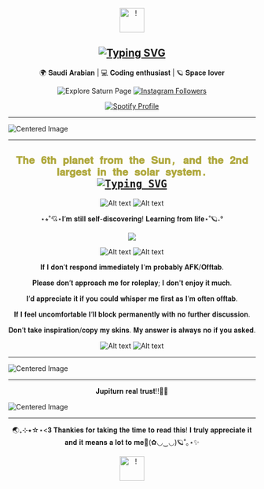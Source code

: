 <p align="center">
  <img src="https://files.catbox.moe/o8ht8s.webp" alt="!" style="border-radius: 50; width: 50;" />
</p>

<h2 align="center">
  <a href="https://git.io/typing-svg">
    <img src="https://readme-typing-svg.demolab.com?font=Fira+Code&pause=1000&color=F7E466&center=true&vCenter=true&width=435&lines=+%E0%BC%98%E2%8B%86%F0%9F%AA%90%D0%9F%D1%80%D0%B8%D0%B2%D0%B5%D1%82!+It's+S4turnineSoul+%E2%99%84%E2%AD%90%CB%9A%EF%BD%A1;%E2%80%A7%E2%82%8A%CB%9A+%E2%98%81%EF%B8%8F%E2%8B%85Welcome!+%E2%99%A1%F0%9F%AA%90%E2%8B%86." alt="Typing SVG" />
  </a>
</h2>

<p align="center">
🌍 𝐒𝐚𝐮𝐝𝐢 𝐀𝐫𝐚𝐛𝐢𝐚𝐧 | 💻 𝐂𝐨𝐝𝐢𝐧𝐠 𝐞𝐧𝐭𝐡𝐮𝐬𝐢𝐚𝐬𝐭 | 🪐 𝐒𝐩𝐚𝐜𝐞 𝐥𝐨𝐯𝐞𝐫
</p>

<p align="center">
<a href="https://solarsystem.nasa.gov/planets/saturn/overview/" style="text-decoration: none;">
  <img src="https://img.shields.io/badge/-Explore <3-blue?style=social&logo=Saturn" alt="Explore Saturn Page" />
</a>
<a href="https://instagram.com/6106.6106">
  <img src="https://img.shields.io/badge/Request!!-blue?style=social&logo=instagram" alt="Instagram Followers" />
</a>
</p>

<div align="center">
    <a href="https://spotify-github-profile.kittinanx.com/api/view?uid=31pjtzcmpvhhe65n4f2e2zmfjvba&redirect=true">
        <img src="https://spotify-github-profile.kittinanx.com/api/view?uid=31pjtzcmpvhhe65n4f2e2zmfjvba&cover_image=true&theme=natemoo-re&show_offline=false&background_color=121212&interchange=true&bar_color=53b14f&bar_color_cover=false" alt="Spotify Profile">
    </a>
</div>

---

<img src="https://files.catbox.moe/0bw208.png" alt="Centered Image">

---

<h2 align="center" style="font-family: 'Fira Code', monospace; color: #b0a93f;">
  𝐓𝐡𝐞 𝟔𝐭𝐡 𝐩𝐥𝐚𝐧𝐞𝐭 𝐟𝐫𝐨𝐦 𝐭𝐡𝐞 𝐒𝐮𝐧, 𝐚𝐧𝐝 𝐭𝐡𝐞 𝟐𝐧𝐝 𝐥𝐚𝐫𝐠𝐞𝐬𝐭 𝐢𝐧 𝐭𝐡𝐞 𝐬𝐨𝐥𝐚𝐫 𝐬𝐲𝐬𝐭𝐞𝐦.
  <br>
  <a href="https://git.io/typing-svg">
    <img src="https://readme-typing-svg.demolab.com?font=Fira+Code&pause=1000&color=F7E466&center=true&vCenter=true&width=435&lines=Surrounded+by+my+beautiful+rings+%3C3" alt="Typing SVG" />
  </a>
</h2>

<p align="center">
  <img src="https://files.catbox.moe/ovpms4.webp" alt="Alt text"/> <img src="https://files.catbox.moe/ovpms4.webp" alt="Alt text"/> 
</p>

<p align="center">
⋆⭒˚💘⋆𝐈’𝐦 𝐬𝐭𝐢𝐥𝐥 𝐬𝐞𝐥𝐟-𝐝𝐢𝐬𝐜𝐨𝐯𝐞𝐫𝐢𝐧𝐠! 𝐋𝐞𝐚𝐫𝐧𝐢𝐧𝐠 𝐟𝐫𝐨𝐦 𝐥𝐢𝐟𝐞⋆˚🪐˖°

<p align="center">
  <img src="https://files.catbox.moe/gm81y5.webp" />
</p>

<p align="center">
  <img src="https://files.catbox.moe/ovpms4.webp" alt="Alt text"/> <img src="https://files.catbox.moe/ovpms4.webp" alt="Alt text"/> 
</p>

<p align="center">
𝐈𝐟 𝐈 𝐝𝐨𝐧’𝐭 𝐫𝐞𝐬𝐩𝐨𝐧𝐝 𝐢𝐦𝐦𝐞𝐝𝐢𝐚𝐭𝐞𝐥𝐲 𝐈'𝐦 𝐩𝐫𝐨𝐛𝐚𝐛𝐥𝐲 𝐀𝐅𝐊/𝐎𝐟𝐟𝐭𝐚𝐛.
  <p align="center">
𝐏𝐥𝐞𝐚𝐬𝐞 𝐝𝐨𝐧’𝐭 𝐚𝐩𝐩𝐫𝐨𝐚𝐜𝐡 𝐦𝐞 𝐟𝐨𝐫 𝐫𝐨𝐥𝐞𝐩𝐥𝐚𝐲; 𝐈 𝐝𝐨𝐧'𝐭 𝐞𝐧𝐣𝐨𝐲 𝐢𝐭 𝐦𝐮𝐜𝐡.
  <p align="center">
𝐈’𝐝 𝐚𝐩𝐩𝐫𝐞𝐜𝐢𝐚𝐭𝐞 𝐢𝐭 𝐢𝐟 𝐲𝐨𝐮 𝐜𝐨𝐮𝐥𝐝 𝐰𝐡𝐢𝐬𝐩𝐞𝐫 𝐦𝐞 𝐟𝐢𝐫𝐬𝐭 𝐚𝐬 𝐈’𝐦 𝐨𝐟𝐭𝐞𝐧 𝐨𝐟𝐟𝐭𝐚𝐛.
  <p align="center">
𝐈𝐟 𝐈 𝐟𝐞𝐞𝐥 𝐮𝐧𝐜𝐨𝐦𝐟𝐨𝐫𝐭𝐚𝐛𝐥𝐞 𝐈’𝐥𝐥 𝐛𝐥𝐨𝐜𝐤 𝐩𝐞𝐫𝐦𝐚𝐧𝐞𝐧𝐭𝐥𝐲 𝐰𝐢𝐭𝐡 𝐧𝐨 𝐟𝐮𝐫𝐭𝐡𝐞𝐫 𝐝𝐢𝐬𝐜𝐮𝐬𝐬𝐢𝐨𝐧.
  <p align="center">
𝐃𝐨𝐧’𝐭 𝐭𝐚𝐤𝐞 𝐢𝐧𝐬𝐩𝐢𝐫𝐚𝐭𝐢𝐨𝐧/𝐜𝐨𝐩𝐲 𝐦𝐲 𝐬𝐤𝐢𝐧𝐬. 𝐌𝐲 𝐚𝐧𝐬𝐰𝐞𝐫 𝐢𝐬 𝐚𝐥𝐰𝐚𝐲𝐬 𝐧𝐨 𝐢𝐟 𝐲𝐨𝐮 𝐚𝐬𝐤𝐞𝐝.
  <p align="center">

<p align="center">
  <img src="https://files.catbox.moe/ovpms4.webp" alt="Alt text"/> <img src="https://files.catbox.moe/ovpms4.webp" alt="Alt text"/> 
</p>

---

<img src="https://files.catbox.moe/kmek11.png" alt="Centered Image">

---
<p align="center">
𝐉𝐮𝐩𝐢𝐭𝐮𝐫𝐧 𝐫𝐞𝐚𝐥 𝐭𝐫𝐮𝐬𝐭!!🙏🏻
  </p>
<img src="https://files.catbox.moe/jelviw.png" alt="Centered Image">

---

<p align="center">
 🌏₊⊹⭑☆⋆<𝟑 𝐓𝐡𝐚𝐧𝐤𝐢𝐞𝐬 𝐟𝐨𝐫 𝐭𝐚𝐤𝐢𝐧𝐠 𝐭𝐡𝐞 𝐭𝐢𝐦𝐞 𝐭𝐨 𝐫𝐞𝐚𝐝 𝐭𝐡𝐢𝐬! 𝐈 𝐭𝐫𝐮𝐥𝐲 𝐚𝐩𝐩𝐫𝐞𝐜𝐢𝐚𝐭𝐞 𝐢𝐭 𝐚𝐧𝐝 𝐢𝐭 𝐦𝐞𝐚𝐧𝐬 𝐚 𝐥𝐨𝐭 𝐭𝐨 𝐦𝐞🌟(✿◡‿◡)🪐˚｡⋆✨
<p align="center">
  <img src="https://files.catbox.moe/o8ht8s.webp" alt="!" style="border-radius: 50; width: 50;" />
</p>

